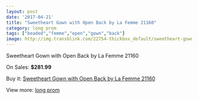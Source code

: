 ```yaml
---
layout: post
date: '2017-04-21'
title: "Sweetheart Gown with Open Back by La Femme 21160"
category: long prom
tags: ["beaded","femme","open","gown","back"]
image: http://img.transblink.com/22754-thickbox_default/sweetheart-gown-with-open-back-by-la-femme-21160.jpg
---
```

Sweetheart Gown with Open Back by La Femme 21160

On Sales: **$281.99**
<a href="https://www.transblink.com/en/long-prom/7230-sweetheart-gown-with-open-back-by-la-femme-21160.html"><amp-img layout="responsive" width="600" height="600" src="//img.transblink.com/22754-thickbox_default/sweetheart-gown-with-open-back-by-la-femme-21160.jpg" alt="Sweetheart Gown with Open Back by La Femme 21160 0" /></a>
<a href="https://www.transblink.com/en/long-prom/7230-sweetheart-gown-with-open-back-by-la-femme-21160.html"><amp-img layout="responsive" width="600" height="600" src="//img.transblink.com/22755-thickbox_default/sweetheart-gown-with-open-back-by-la-femme-21160.jpg" alt="Sweetheart Gown with Open Back by La Femme 21160 1" /></a>

Buy it: [Sweetheart Gown with Open Back by La Femme 21160](https://www.transblink.com/en/long-prom/7230-sweetheart-gown-with-open-back-by-la-femme-21160.html "Sweetheart Gown with Open Back by La Femme 21160")

View more: [long prom](https://www.transblink.com/en/58-long-prom "long prom")